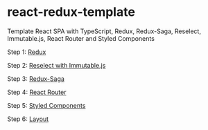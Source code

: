 # react-redux-template
Template React SPA with TypeScript, Redux, Redux-Saga, Reselect, Immutable.js, React Router and Styled Components

Step 1: [Redux](https://github.com/kirzharov/react-redux-template/tree/v.1.0-redux)

Step 2: [Reselect with Immutable.js](https://github.com/kirzharov/react-redux-template/tree/v.1.1-reselect-with-immutable)

Step 3: [Redux-Saga](https://github.com/kirzharov/react-redux-template/tree/feature/redux-saga)

Step 4: [React Router](https://github.com/kirzharov/react-redux-template/tree/feature/react-router)

Step 5: [Styled Components](https://github.com/kirzharov/react-redux-template/tree/feature/styled-components)

Step 6: [Layout](https://github.com/kirzharov/react-redux-template/tree/feature/layout)
